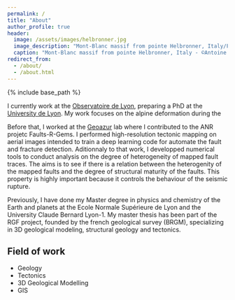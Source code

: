 ```yaml
---
permalink: /
title: "About"
author_profile: true
header:
  image: /assets/images/helbronner.jpg
  image_description: "Mont-Blanc massif from pointe Helbronner, Italy/France"
  caption: "Mont-Blanc massif from pointe Helbronner, Italy - ©Antoine Mercier"
redirect_from: 
  - /about/
  - /about.html
---
```

{% include base_path %}

I currently work at the [Observatoire de Lyon](https://observatoire.univ-lyon1.fr/), preparing a PhD at the [University de Lyon](https://www.univ-lyon1.fr/). 
My work focuses on the alpine deformation during the 

Before that, I worked at the [Geoazur](https://geoazur.oca.eu/fr/acc-geoazur) lab where I contributed to the ANR projetc Faults-R-Gems. I performed high-resolution tectonic mapping on aerial images intended to train a deep learning code for automate the fault and fracture detection. Aditionnaly to that work, I developped numerical tools to conduct analysis on the degree of heterogeneity of mapped fault traces. The aims is to see if there is a relation between the heterogenity of the mapped faults and the degree of structural maturity of the faults. This property is highly important because it controls the behaviour of the seismic rupture. 

Previously, I have done my Master degree in physics and chemistry of the Earth and planets at the Ecole Normale Supérieure de Lyon and the University Claude Bernard Lyon-1. My master thesis has been part of the RGF project, founded by the french geological survey (BRGM), specializing in 3D geological modeling, structural geology and tectonics.

## Field of work ##
* Geology
* Tectonics
* 3D Geological Modelling
* GIS
